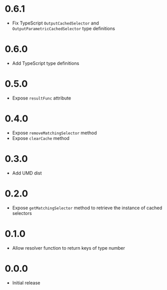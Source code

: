 # 0.6.1
- Fix TypeScript `OutputCachedSelector` and `OutputParametricCachedSelector` type definitions

# 0.6.0
- Add TypeScript type definitions

# 0.5.0
- Expose `resultFunc` attribute

# 0.4.0
- Expose `removeMatchingSelector` method
- Expose `clearCache` method

# 0.3.0
- Add UMD dist

# 0.2.0
- Expose `getMatchingSelector` method to retrieve the instance of cached selectors

# 0.1.0
- Allow resolver function to return keys of type number

# 0.0.0
- Initial release
